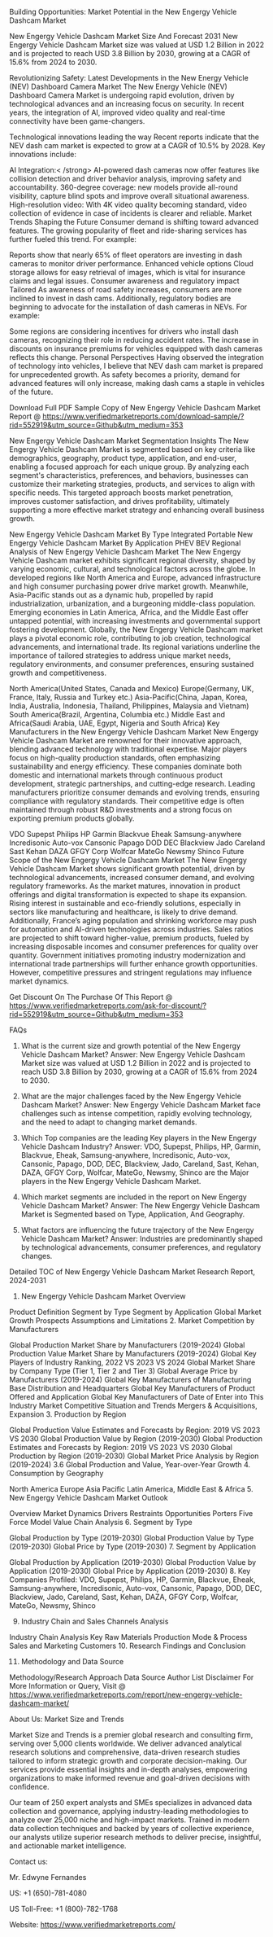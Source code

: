 Building Opportunities: Market Potential in the New Engergy Vehicle Dashcam Market


New Engergy Vehicle Dashcam Market Size And Forecast 2031
New Engergy Vehicle Dashcam Market size was valued at USD 1.2 Billion in 2022 and is projected to reach USD 3.8 Billion by 2030, growing at a CAGR of 15.6% from 2024 to 2030.

Revolutionizing Safety: Latest Developments in the New Energy Vehicle (NEV) Dashboard Camera Market
The New Energy Vehicle (NEV) Dashboard Camera Market is undergoing rapid evolution, driven by technological advances and an increasing focus on security. In recent years, the integration of AI, improved video quality and real-time connectivity have been game-changers.

Technological innovations leading the way
Recent reports indicate that the NEV dash cam market is expected to grow at a CAGR of 10.5% by 2028. Key innovations include:

AI Integration:< /strong> AI-powered dash cameras now offer features like collision detection and driver behavior analysis, improving safety and accountability.
360-degree coverage: new models provide all-round visibility, capture blind spots and improve overall situational awareness.
High-resolution video: With 4K video quality becoming standard, video collection of evidence in case of incidents is clearer and reliable.
Market Trends Shaping the Future
Consumer demand is shifting toward advanced features. The growing popularity of fleet and ride-sharing services has further fueled this trend. For example:

Reports show that nearly 65% ​​of fleet operators are investing in dash cameras to monitor driver performance.
Enhanced vehicle options Cloud storage allows for easy retrieval of images, which is vital for insurance claims and legal issues.
Consumer awareness and regulatory impact
Tailored As awareness of road safety increases, consumers are more inclined to invest in dash cams. Additionally, regulatory bodies are beginning to advocate for the installation of dash cameras in NEVs. For example:

Some regions are considering incentives for drivers who install dash cameras, recognizing their role in reducing accident rates.
The increase in discounts on insurance premiums for vehicles equipped with dash cameras reflects this change.
Personal Perspectives
Having observed the integration of technology into vehicles, I believe that NEV dash cam market is prepared for unprecedented growth. As safety becomes a priority, demand for advanced features will only increase, making dash cams a staple in vehicles of the future.

Download Full PDF Sample Copy of New Engergy Vehicle Dashcam Market Report @ https://www.verifiedmarketreports.com/download-sample/?rid=552919&utm_source=Github&utm_medium=353

New Engergy Vehicle Dashcam Market Segmentation Insights
The New Engergy Vehicle Dashcam Market is segmented based on key criteria like demographics, geography, product type, application, and end-user, enabling a focused approach for each unique group. By analyzing each segment's characteristics, preferences, and behaviors, businesses can customize their marketing strategies, products, and services to align with specific needs. This targeted approach boosts market penetration, improves customer satisfaction, and drives profitability, ultimately supporting a more effective market strategy and enhancing overall business growth.

New Engergy Vehicle Dashcam Market By Type
Integrated
Portable
New Engergy Vehicle Dashcam Market By Application
PHEV
BEV
Regional Analysis of New Engergy Vehicle Dashcam Market
The New Engergy Vehicle Dashcam market exhibits significant regional diversity, shaped by varying economic, cultural, and technological factors across the globe. In developed regions like North America and Europe, advanced infrastructure and high consumer purchasing power drive market growth. Meanwhile, Asia-Pacific stands out as a dynamic hub, propelled by rapid industrialization, urbanization, and a burgeoning middle-class population. Emerging economies in Latin America, Africa, and the Middle East offer untapped potential, with increasing investments and governmental support fostering development. Globally, the New Engergy Vehicle Dashcam market plays a pivotal economic role, contributing to job creation, technological advancements, and international trade. Its regional variations underline the importance of tailored strategies to address unique market needs, regulatory environments, and consumer preferences, ensuring sustained growth and competitiveness.

North America(United States, Canada and Mexico)
Europe(Germany, UK, France, Italy, Russia and Turkey etc.)
Asia-Pacific(China, Japan, Korea, India, Australia, Indonesia, Thailand, Philippines, Malaysia and Vietnam)
South America(Brazil, Argentina, Columbia etc.)
Middle East and Africa(Saudi Arabia, UAE, Egypt, Nigeria and South Africa)
Key Manufacturers in the New Engergy Vehicle Dashcam Market
New Engergy Vehicle Dashcam Market are renowned for their innovative approach, blending advanced technology with traditional expertise. Major players focus on high-quality production standards, often emphasizing sustainability and energy efficiency. These companies dominate both domestic and international markets through continuous product development, strategic partnerships, and cutting-edge research. Leading manufacturers prioritize consumer demands and evolving trends, ensuring compliance with regulatory standards. Their competitive edge is often maintained through robust R&D investments and a strong focus on exporting premium products globally.

VDO
Supepst
Philips
HP
Garmin
Blackvue
Eheak
Samsung-anywhere
Incredisonic
Auto-vox
Cansonic
Papago
DOD
DEC
Blackview
Jado
Careland
Sast
Kehan
DAZA
GFGY Corp
Wolfcar
MateGo
Newsmy
Shinco
Future Scope of the New Engergy Vehicle Dashcam Market
The New Engergy Vehicle Dashcam Market shows significant growth potential, driven by technological advancements, increased consumer demand, and evolving regulatory frameworks. As the market matures, innovation in product offerings and digital transformation is expected to shape its expansion. Rising interest in sustainable and eco-friendly solutions, especially in sectors like manufacturing and healthcare, is likely to drive demand. Additionally, France’s aging population and shrinking workforce may push for automation and AI-driven technologies across industries. Sales ratios are projected to shift toward higher-value, premium products, fueled by increasing disposable incomes and consumer preferences for quality over quantity. Government initiatives promoting industry modernization and international trade partnerships will further enhance growth opportunities. However, competitive pressures and stringent regulations may influence market dynamics.

Get Discount On The Purchase Of This Report @ https://www.verifiedmarketreports.com/ask-for-discount/?rid=552919&utm_source=Github&utm_medium=353

FAQs
1. What is the current size and growth potential of the New Engergy Vehicle Dashcam Market?
Answer: New Engergy Vehicle Dashcam Market size was valued at USD 1.2 Billion in 2022 and is projected to reach USD 3.8 Billion by 2030, growing at a CAGR of 15.6% from 2024 to 2030.

2. What are the major challenges faced by the New Engergy Vehicle Dashcam Market?
Answer: New Engergy Vehicle Dashcam Market face challenges such as intense competition, rapidly evolving technology, and the need to adapt to changing market demands.

3. Which Top companies are the leading Key players in the New Engergy Vehicle Dashcam Industry?
Answer: VDO, Supepst, Philips, HP, Garmin, Blackvue, Eheak, Samsung-anywhere, Incredisonic, Auto-vox, Cansonic, Papago, DOD, DEC, Blackview, Jado, Careland, Sast, Kehan, DAZA, GFGY Corp, Wolfcar, MateGo, Newsmy, Shinco are the Major players in the New Engergy Vehicle Dashcam Market.

4. Which market segments are included in the report on New Engergy Vehicle Dashcam Market?
Answer: The New Engergy Vehicle Dashcam Market is Segmented based on Type, Application, And Geography.

5. What factors are influencing the future trajectory of the New Engergy Vehicle Dashcam Market?
Answer: Industries are predominantly shaped by technological advancements, consumer preferences, and regulatory changes.

Detailed TOC of New Engergy Vehicle Dashcam Market Research Report, 2024-2031
1. New Engergy Vehicle Dashcam Market Overview

Product Definition
Segment by Type
Segment by Application
Global Market Growth Prospects
Assumptions and Limitations
2. Market Competition by Manufacturers

Global Production Market Share by Manufacturers (2019-2024)
Global Production Value Market Share by Manufacturers (2019-2024)
Global Key Players of Industry Ranking, 2022 VS 2023 VS 2024
Global Market Share by Company Type (Tier 1, Tier 2 and Tier 3)
Global Average Price by Manufacturers (2019-2024)
Global Key Manufacturers of Manufacturing Base Distribution and Headquarters
Global Key Manufacturers of Product Offered and Application
Global Key Manufacturers of Date of Enter into This Industry
Market Competitive Situation and Trends
Mergers & Acquisitions, Expansion
3. Production by Region

Global Production Value Estimates and Forecasts by Region: 2019 VS 2023 VS 2030
Global Production Value by Region (2019-2030)
Global Production Estimates and Forecasts by Region: 2019 VS 2023 VS 2030
Global Production by Region (2019-2030)
Global Market Price Analysis by Region (2019-2024) 3.6 Global Production and Value, Year-over-Year Growth
4. Consumption by Geography

North America
Europe
Asia Pacific
Latin America, Middle East & Africa
5. New Engergy Vehicle Dashcam Market Outlook

Overview
Market Dynamics
Drivers
Restraints
Opportunities
Porters Five Force Model
Value Chain Analysis 
6. Segment by Type

Global Production by Type (2019-2030)
Global Production Value by Type (2019-2030)
Global Price by Type (2019-2030)
7. Segment by Application

Global Production by Application (2019-2030)
Global Production Value by Application (2019-2030)
Global Price by Application (2019-2030)
8. Key Companies Profiled: VDO, Supepst, Philips, HP, Garmin, Blackvue, Eheak, Samsung-anywhere, Incredisonic, Auto-vox, Cansonic, Papago, DOD, DEC, Blackview, Jado, Careland, Sast, Kehan, DAZA, GFGY Corp, Wolfcar, MateGo, Newsmy, Shinco

9. Industry Chain and Sales Channels Analysis

Industry Chain Analysis
Key Raw Materials
Production Mode & Process
Sales and Marketing
Customers
10. Research Findings and Conclusion

11. Methodology and Data Source

Methodology/Research Approach
Data Source
Author List
Disclaimer
For More Information or Query, Visit @ https://www.verifiedmarketreports.com/report/new-engergy-vehicle-dashcam-market/

About Us: Market Size and Trends

Market Size and Trends is a premier global research and consulting firm, serving over 5,000 clients worldwide. We deliver advanced analytical research solutions and comprehensive, data-driven research studies tailored to inform strategic growth and corporate decision-making. Our services provide essential insights and in-depth analyses, empowering organizations to make informed revenue and goal-driven decisions with confidence.

Our team of 250 expert analysts and SMEs specializes in advanced data collection and governance, applying industry-leading methodologies to analyze over 25,000 niche and high-impact markets. Trained in modern data collection techniques and backed by years of collective experience, our analysts utilize superior research methods to deliver precise, insightful, and actionable market intelligence.

Contact us:

Mr. Edwyne Fernandes

US: +1 (650)-781-4080

US Toll-Free: +1 (800)-782-1768

Website: https://www.verifiedmarketreports.com/
